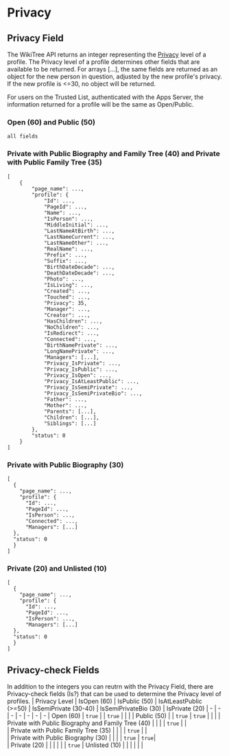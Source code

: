 # Privacy

## Privacy Field
The WikiTree API returns an integer representing the [Privacy](https://www.wikitree.com/wiki/Help:Privacy) level of a profile. The Privacy level of a profile determines other fields that are available to be returned. For arrays [...], the same fields are returned as an object for the new person in question, adjusted by the new profile's privacy. If the new profile is <=30, no object will be returned.

For users on the Trusted List, authenticated with the Apps Server, the information returned for a profile will be the same as Open/Public.

### Open (60) and Public (50)
```
all fields
```

### Private with Public Biography and Family Tree (40) and Private with Public Family Tree (35)
```
[
    {
        "page_name": ...,
        "profile": {
            "Id": ...,
            "PageId": ...,
            "Name": ...,
            "IsPerson": ...,
            "MiddleInitial": ...,
            "LastNameAtBirth": ...,
            "LastNameCurrent": ...,
            "LastNameOther": ...,
            "RealName": ...,
            "Prefix": ...,
            "Suffix": ...,
            "BirthDateDecade": ...,
            "DeathDateDecade": ...,
            "Photo": ...,
            "IsLiving": ...,
            "Created": ...,
            "Touched": ...,
            "Privacy": 35,
            "Manager": ...,
            "Creator": ...,
            "HasChildren": ...,
            "NoChildren": ...,
            "IsRedirect": ...,
            "Connected": ...,
            "BirthNamePrivate": ...,
            "LongNamePrivate": ...,
            "Managers": [...],
            "Privacy_IsPrivate": ...,
            "Privacy_IsPublic": ...,
            "Privacy_IsOpen": ...,
            "Privacy_IsAtLeastPublic": ...,
            "Privacy_IsSemiPrivate": ...,
            "Privacy_IsSemiPrivateBio": ...,
            "Father": ...,
            "Mother": ...,
            "Parents": [...],
            "Children": [...],
            "Siblings": [...]
        },
        "status": 0
    }
]

```

### Private with Public Biography (30)
```
[
  {
    "page_name": ...,
    "profile": {
      "Id": ...,
      "PageId": ...,
      "IsPerson": ...,
      "Connected": ...,
      "Managers": [...]
  },
  "status": 0
  }
]
```

### Private (20) and Unlisted (10)
```
[
  {
    "page_name": ...,
    "profile": {
      "Id": ...,
      "PageId": ...,
      "IsPerson": ...,
      "Managers": [...]
  },
  "status": 0
  }
]
```

## Privacy-check Fields
In addition to the integers you can reutrn with the Privacy Field, there are Privacy-check fields (Is?) that can be used to determine the Privacy level of profiles.
| Privacy Level | IsOpen (60) | IsPublic (50) | IsAtLeastPublic (>=50) | IsSemiPrivate (30-40) | IsSemiPrivateBio (30) | IsPrivate (20)
| - | - | - | - | - | - | -
| Open (60) | `true` |  | `true` |  |  | 
| Public (50) |  | `true` | `true` |  |  | 
| Private with Public Biography and Family Tree (40) |  |  |  | `true` | |  
| Private with Public Family Tree (35) |  |  |  | `true` | |  
| Private with Public Biography (30) |  |  |  | `true` | `true`|  
| Private (20) |  |  |  |  | | `true`
| Unlisted (10) |  |  |  |  |  | 
